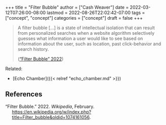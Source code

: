 +++
title = "Filter Bubble"
author = ["Cash Weaver"]
date = 2022-03-12T07:26:00-08:00
lastmod = 2022-08-26T22:02:42-07:00
tags = ["concept", "concept"]
categories = ["concept"]
draft = false
+++

> A filter bubble [...] is a state of intellectual isolation that can result from personalized searches when a website algorithm selectively guesses what information a user would like to see based on information about the user, such as location, past click-behavior and search history.
>
> (<a href="#citeproc_bib_item_1">“Filter Bubble” 2022</a>)

Related:

-   [Echo Chamber]({{< relref "echo_chamber.md" >}})

## References

<style>.csl-entry{text-indent: -1.5em; margin-left: 1.5em;}</style><div class="csl-bib-body">
  <div class="csl-entry"><a id="citeproc_bib_item_1"></a>“Filter Bubble.” 2022. <i>Wikipedia</i>, February. <a href="https://en.wikipedia.org/w/index.php?title=Filter_bubble&oldid=1074161056">https://en.wikipedia.org/w/index.php?title=Filter_bubble&#38;oldid=1074161056</a>.</div>
</div>
